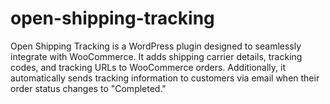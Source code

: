 # open-shipping-tracking
Open Shipping Tracking is a WordPress plugin designed to seamlessly integrate with WooCommerce. It adds shipping carrier details, tracking codes, and tracking URLs to WooCommerce orders. Additionally, it automatically sends tracking information to customers via email when their order status changes to "Completed."
